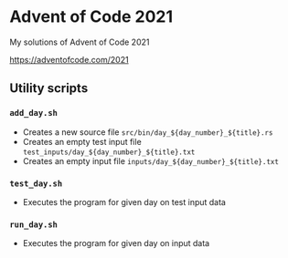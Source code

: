 # Advent of Code 2021

My solutions of Advent of Code 2021

https://adventofcode.com/2021

## Utility scripts

### `add_day.sh`

- Creates a new source file `src/bin/day_${day_number}_${title}.rs`
- Creates an empty test input file `test_inputs/day_${day_number}_${title}.txt`
- Creates an empty input file `inputs/day_${day_number}_${title}.txt`

### `test_day.sh`

- Executes the program for given day on test input data

### `run_day.sh`

- Executes the program for given day on input data
